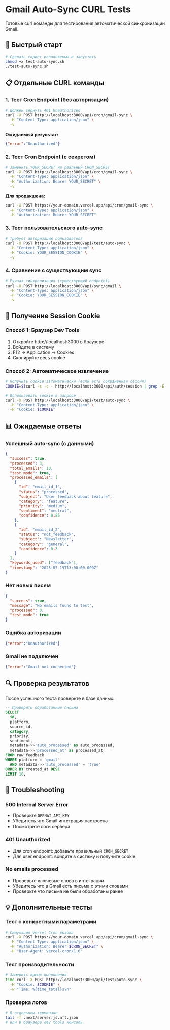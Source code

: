# Gmail Auto-Sync CURL Tests

Готовые curl команды для тестирования автоматической синхронизации Gmail.

## 🚀 Быстрый старт

```bash
# Сделать скрипт исполняемым и запустить
chmod +x test-auto-sync.sh
./test-auto-sync.sh
```

## 📋 Отдельные CURL команды

### 1. Тест Cron Endpoint (без авторизации)

```bash
# Должен вернуть 401 Unauthorized
curl -X POST http://localhost:3000/api/cron/gmail-sync \
  -H "Content-Type: application/json" \
  -v
```

**Ожидаемый результат:**
```json
{"error":"Unauthorized"}
```

### 2. Тест Cron Endpoint (с секретом)

```bash
# Заменить YOUR_SECRET на реальный CRON_SECRET
curl -X POST http://localhost:3000/api/cron/gmail-sync \
  -H "Content-Type: application/json" \
  -H "Authorization: Bearer YOUR_SECRET" \
  -v
```

**Для продакшена:**
```bash
curl -X POST https://your-domain.vercel.app/api/cron/gmail-sync \
  -H "Content-Type: application/json" \
  -H "Authorization: Bearer YOUR_SECRET"
```

### 3. Тест пользовательского auto-sync

```bash
# Требует авторизацию пользователя
curl -X POST http://localhost:3000/api/test/auto-sync \
  -H "Content-Type: application/json" \
  -H "Cookie: YOUR_SESSION_COOKIE" \
  -v
```

### 4. Сравнение с существующим sync

```bash
# Ручная синхронизация (существующий endpoint)
curl -X POST http://localhost:3000/api/sync/gmail \
  -H "Content-Type: application/json" \
  -H "Cookie: YOUR_SESSION_COOKIE" \
  -v
```

## 🔐 Получение Session Cookie

### Способ 1: Браузер Dev Tools
1. Откройте http://localhost:3000 в браузере
2. Войдите в систему
3. F12 → Application → Cookies
4. Скопируйте весь cookie

### Способ 2: Автоматическое извлечение
```bash
# Получить cookie автоматически (если есть сохраненная сессия)
COOKIE=$(curl -s -c - http://localhost:3000/api/auth/session | grep -E '(sb-|session)' | awk '{print $6"="$7}' | tr '\n' ';')

# Использовать cookie в запросе
curl -X POST http://localhost:3000/api/test/auto-sync \
  -H "Content-Type: application/json" \
  -H "Cookie: $COOKIE"
```

## 📊 Ожидаемые ответы

### Успешный auto-sync (с данными)
```json
{
  "success": true,
  "processed": 3,
  "total_emails": 10,
  "test_mode": true,
  "processed_emails": [
    {
      "id": "email_id_1",
      "status": "processed",
      "subject": "User feedback about feature",
      "category": "feature",
      "priority": "medium",
      "sentiment": "neutral",
      "confidence": 0.85
    },
    {
      "id": "email_id_2", 
      "status": "not_feedback",
      "subject": "Newsletter",
      "category": "general",
      "confidence": 0.3
    }
  ],
  "keywords_used": ["feedback"],
  "timestamp": "2025-07-19T13:00:00.000Z"
}
```

### Нет новых писем
```json
{
  "success": true,
  "message": "No emails found to test",
  "processed": 0,
  "test_mode": true
}
```

### Ошибка авторизации
```json
{"error":"Unauthorized"}
```

### Gmail не подключен
```json
{"error":"Gmail not connected"}
```

## 🔍 Проверка результатов

После успешного теста проверьте в базе данных:

```sql
-- Проверить обработанные письма
SELECT 
  id,
  platform,
  source_id,
  category,
  priority,
  sentiment,
  metadata->>'auto_processed' as auto_processed,
  metadata->>'processed_at' as processed_at
FROM raw_feedback 
WHERE platform = 'gmail' 
  AND metadata->>'auto_processed' = 'true'
ORDER BY created_at DESC
LIMIT 10;
```

## 🚨 Troubleshooting

### 500 Internal Server Error
- Проверьте `OPENAI_API_KEY`
- Убедитесь что Gmail интеграция настроена
- Посмотрите логи сервера

### 401 Unauthorized
- Для cron endpoint: добавьте правильный `CRON_SECRET`
- Для user endpoint: войдите в систему и получите cookie

### No emails processed
- Проверьте ключевые слова в интеграции
- Убедитесь что в Gmail есть письма с этими словами
- Проверьте что письма не были обработаны ранее

## 💡 Дополнительные тесты

### Тест с конкретными параметрами
```bash
# Симуляция Vercel Cron вызова
curl -X POST https://your-domain.vercel.app/api/cron/gmail-sync \
  -H "Content-Type: application/json" \
  -H "Authorization: Bearer $CRON_SECRET" \
  -H "User-Agent: vercel-cron/1.0"
```

### Тест производительности
```bash
# Замерить время выполнения
time curl -X POST http://localhost:3000/api/test/auto-sync \
  -H "Cookie: $COOKIE" \
  -w "Time: %{time_total}s\n"
```

### Проверка логов
```bash
# В отдельном терминале
tail -f .next/server.js.nft.json
# или в браузере dev tools консоль
```